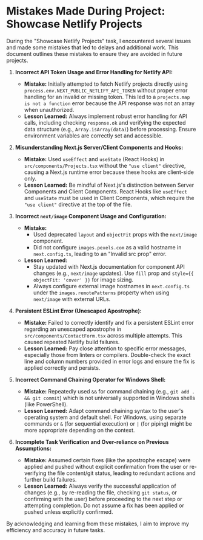 # Mistakes Made During Project: Showcase Netlify Projects

During the "Showcase Netlify Projects" task, I encountered several issues and made some mistakes that led to delays and additional work. This document outlines these mistakes to ensure they are avoided in future projects.

1.  **Incorrect API Token Usage and Error Handling for Netlify API:**
    *   **Mistake:** Initially attempted to fetch Netlify projects directly using `process.env.NEXT_PUBLIC_NETLIFY_API_TOKEN` without proper error handling for an invalid or missing token. This led to a `projects.map is not a function` error because the API response was not an array when unauthorized.
    *   **Lesson Learned:** Always implement robust error handling for API calls, including checking `response.ok` and verifying the expected data structure (e.g., `Array.isArray(data)`) before processing. Ensure environment variables are correctly set and accessible.

2.  **Misunderstanding Next.js Server/Client Components and Hooks:**
    *   **Mistake:** Used `useEffect` and `useState` (React Hooks) in `src/components/Projects.tsx` without the `"use client"` directive, causing a Next.js runtime error because these hooks are client-side only.
    *   **Lesson Learned:** Be mindful of Next.js's distinction between Server Components and Client Components. React Hooks like `useEffect` and `useState` must be used in Client Components, which require the `"use client"` directive at the top of the file.

3.  **Incorrect `next/image` Component Usage and Configuration:**
    *   **Mistake:**
        *   Used deprecated `layout` and `objectFit` props with the `next/image` component.
        *   Did not configure `images.pexels.com` as a valid hostname in `next.config.ts`, leading to an "Invalid src prop" error.
    *   **Lesson Learned:**
        *   Stay updated with Next.js documentation for component API changes (e.g., `next/image` updates). Use `fill` prop and `style={{ objectFit: 'cover' }}` for image sizing.
        *   Always configure external image hostnames in `next.config.ts` under the `images.remotePatterns` property when using `next/image` with external URLs.

4.  **Persistent ESLint Error (Unescaped Apostrophe):**
    *   **Mistake:** Failed to correctly identify and fix a persistent ESLint error regarding an unescaped apostrophe in `src/components/ContactForm.tsx` across multiple attempts. This caused repeated Netlify build failures.
    *   **Lesson Learned:** Pay close attention to specific error messages, especially those from linters or compilers. Double-check the exact line and column numbers provided in error logs and ensure the fix is applied correctly and persists.

5.  **Incorrect Command Chaining Operator for Windows Shell:**
    *   **Mistake:** Repeatedly used `&&` for command chaining (e.g., `git add . && git commit`) which is not universally supported in Windows shells (like PowerShell).
    *   **Lesson Learned:** Adapt command chaining syntax to the user's operating system and default shell. For Windows, using separate commands or `&` (for sequential execution) or `|` (for piping) might be more appropriate depending on the context.

6.  **Incomplete Task Verification and Over-reliance on Previous Assumptions:**
    *   **Mistake:** Assumed certain fixes (like the apostrophe escape) were applied and pushed without explicit confirmation from the user or re-verifying the file content/git status, leading to redundant actions and further build failures.
    *   **Lesson Learned:** Always verify the successful application of changes (e.g., by re-reading the file, checking `git status`, or confirming with the user) before proceeding to the next step or attempting completion. Do not assume a fix has been applied or pushed unless explicitly confirmed.

By acknowledging and learning from these mistakes, I aim to improve my efficiency and accuracy in future tasks.
